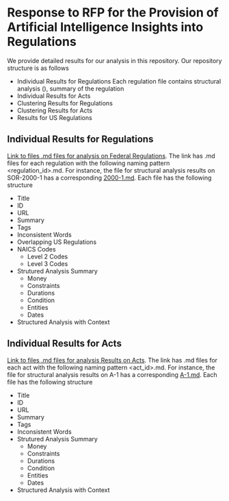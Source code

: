 # Response to RFP for the Provision of Artificial Intelligence Insights into Regulations


We provide detailed results for our analysis in this repository. Our repository structure is as follows

* Individual Results for Regulations
Each regulation file contains structural analysis (), summary of the regulation
* Individual Results for Acts
* Clustering Results for Regulations
* Clustering Results for Acts
* Results for US Regulations

## Individual Results for Regulations

[Link to files .md files for analysis on Federal Regulations](regulations). The link has .md files for each regulation with the following naming pattern <regulation_id>.md. For instance, the file for structural analysis results on SOR-2000-1 has a corresponding [2000-1.md](regulations/SOR-2000-1.md). Each file has the following structure
 
* Title
* ID
* URL
* Summary
* Tags
* Inconsistent Words
* Overlapping US Regulations
* NAICS Codes
  * Level 2 Codes
  * Level 3 Codes
* Strutured Analysis Summary
  * Money
  * Constraints
  * Durations
  * Condition
  * Entities
  * Dates
* Structured Analysis with Context

## Individual Results for Acts

[Link to files .md files for analysis Results on Acts](acts). The link has .md files for each act with the following naming pattern <act_id>.md. For instance, the file for structural analysis results on 
A-1 has a corresponding [A-1.md](acts/A-1.md). Each file has the following structure
 
* Title
* ID
* URL
* Summary
* Tags
* Inconsistent Words
* Strutured Analysis Summary
  * Money
  * Constraints
  * Durations
  * Condition
  * Entities
  * Dates
* Structured Analysis with Context

